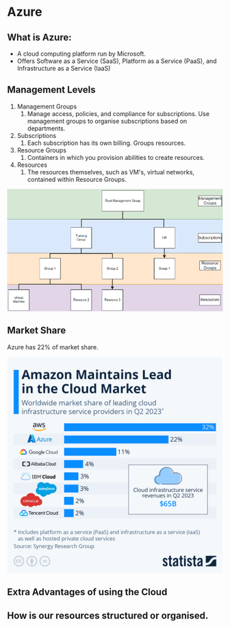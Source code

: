 # Azure

## What is Azure:

- A cloud computing platform run by Microsoft.
- Offers Software as a Service (SaaS), Platform as a Service (PaaS), and Infrastructure as a Service (IaaS)


## Management Levels

1. Management Groups
   1. Manage access, policies, and compliance for subscriptions. Use management groups to organise subscriptions based on departments.
2. Subscriptions
   1. Each subscription has its own billing. Groups resources.
3. Resource Groups
   1. Containers in which you provision abilities to create resources.
4. Resources
   1. The resources themselves, such as VM's, virtual networks, contained within Resource Groups.

![img.png](images/image.png)

## Market Share

Azure has 22% of market share.

![img.png](images/image-1.png)

## Extra Advantages of using the Cloud

## How is our resources structured or organised.


